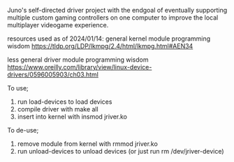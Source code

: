 Juno's self-directed driver project with the endgoal of eventually supporting multiple custom gaming controllers on one computer to improve the local multiplayer videogame experience.

resources used as of 2024/01/14:
general kernel module programming wisdom
https://tldp.org/LDP/lkmpg/2.4/html/lkmpg.html#AEN34

less general driver module programming wisdom
https://www.oreilly.com/library/view/linux-device-drivers/0596005903/ch03.html

To use; 
1. run load-devices to load devices
2. compile driver with make all
3. insert into kernel with insmod jriver.ko

To de-use;
1. remove module from kernel with rmmod jriver.ko
2. run unload-devices to unload devices (or just run rm /dev/jriver-device)
